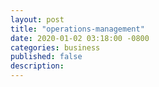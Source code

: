 ```yaml
---
layout: post
title: "operations-management"
date: 2020-01-02 03:18:00 -0800
categories: business
published: false
description:
---
```



